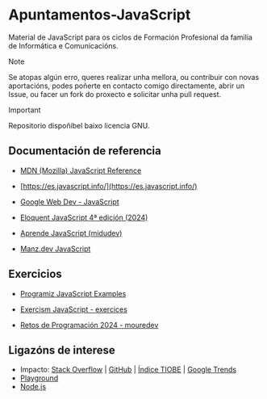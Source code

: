 # Apuntamentos-JavaScript
Material de JavaScript para os ciclos de Formación Profesional da familia de Informática e Comunicacións.

> [!NOTE]
> Se atopas algún erro, queres realizar unha mellora, ou contribuir con novas aportacións, podes poñerte en contacto comigo directamente, abrir un Issue, ou facer un fork do proxecto e solicitar unha pull request.

> [!IMPORTANT]
> Repositorio dispoñibel baixo licencia GNU.

Documentación de referencia
---------------------

* [MDN (Mozilla) JavaScript Reference](https://developer.mozilla.org/es/docs/Web/JavaScript/Reference)

* [https://es.javascript.info/](https://es.javascript.info/)

* [Google Web Dev - JavaScript](https://web.dev/learn/javascript)

* [Eloquent JavaScript 4ª edición (2024)](https://eloquent-javascript-es.vercel.app/)

* [Aprende JavaScript (midudev)](https://www.aprendejavascript.dev/)

* [Manz.dev JavaScript](https://lenguajejs.com/javascript/)

Exercicios
---------------------

* [Programiz JavaScript Examples](https://www.programiz.com/javascript/examples)

* [Exercism JavaScript - exercices](https://exercism.org/tracks/javascript)

* [Retos de Programación 2024 - mouredev](https://retosdeprogramacion.com/roadmap)

Ligazóns de interese
---------------------
* Impacto: [Stack Overflow](https://survey.stackoverflow.co/2023/#most-popular-technologies-language) | [GitHub](https://github.blog/2023-11-08-the-state-of-open-source-and-ai/) | [Índice TIOBE](https://www.tiobe.com/tiobe-index/) | [Google Trends](https://trends.google.es/trends/explore?cat=5&date=today%205-y&q=%2Fm%2F02p97,%2Fm%2F05z1_,%2Fm%2F07sbkfb&hl=es)
* [Playground](https://runjs.app/play)
* [Node.js](https://nodejs.org)

